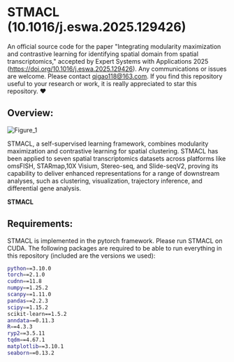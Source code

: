 # STMACL (10.1016/j.eswa.2025.129426)
An official source code for the paper "Integrating modularity maximization and contrastive learning for identifying spatial domain from spatial transcriptomics," accepted by Expert Systems with Applications 2025 (https://doi.org/10.1016/j.eswa.2025.129426). Any communications or issues are welcome. Please contact qigao118@163.com. If you find this repository useful to your research or work, it is really appreciated to star this repository. ❤️
## Overview:
![Figure_1](https://github.com/user-attachments/assets/b19d0837-92dd-49e6-87f1-06420cf6eb77)


STMACL, a self-supervised learning framework, combines modularity maximization and contrastive learning for spatial clustering. STMACL has been applied to seven spatial transcriptomics datasets across platforms like omsFISH, STARmap,10X Visium, Stereo-seq, and Slide-seqV2, proving its capability to deliver enhanced representations for a range of downstream analyses, such as clustering, visualization, trajectory inference, and differential gene analysis.

__STMACL__
## Requirements:
 
STMACL is implemented in the pytorch framework. Please run STMACL on CUDA. The following packages are required to be able to run everything in this repository (included are the versions we used):

```bash
python==3.10.0
torch==2.1.0
cudnn==11.8
numpy==1.25.2
scanpy==1.11.0
pandas==2.2.3
scipy==1.15.2
scikit-learn==1.5.2
anndata==0.11.3
R==4.3.3
ryp2==3.5.11
tqdm==4.67.1
matplotlib==3.10.1
seaborn==0.13.2
```
